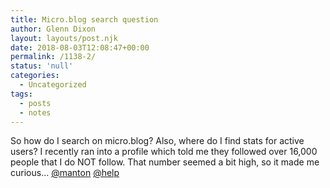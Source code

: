 ```yaml
---
title: Micro.blog search question
author: Glenn Dixon
layout: layouts/post.njk
date: 2018-08-03T12:08:47+00:00
permalink: /1138-2/
status: 'null'
categories:
  - Uncategorized
tags:
  - posts
  - notes
---
```

So how do I search on micro.blog? Also, where do I find stats for active users? I recently ran into a profile which told me they followed over 16,000 people that I do NOT follow. That number seemed a bit high, so it made me curious&#8230; [@manton][1] [@help][2]

<!-- excerpt -->
 [1]: https://micro.blog/manton
 [2]: https://micro.blog/help